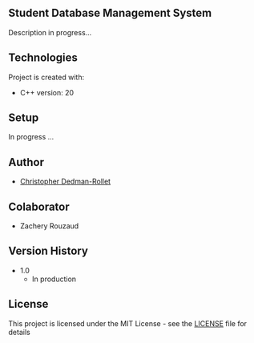 ## Student Database Management System
Description in progress...
  
## Technologies
Project is created with:
* C++ version: 20
	
## Setup
In progress ...

## Author
   * [Christopher Dedman-Rollet](https://twitter.com/DedmanRollet)

## Colaborator
   * Zachery Rouzaud

## Version History
* 1.0
  * In production

## License
This project is licensed under the MIT License - see the [LICENSE](/LICENSE) file for details
